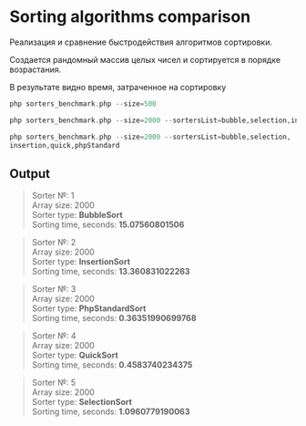 # Sorting algorithms comparison

Реализация и сравнение быстродействия алгоритмов сортировки.

Создается рандомный массив целых чисел и сортируется в порядке возрастания.

В результате видно время, затраченное на сортировку

```php
php sorters_benchmark.php --size=500
```

```php
php sorters_benchmark.php --size=2000 --sortersList=bubble,selection,insertion
```

```php
php sorters_benchmark.php --size=2000 --sortersList=bubble,selection,
insertion,quick,phpStandard
```

## Output

>Sorter №: 1\
>Array size: 2000\
>Sorter type: **BubbleSort**\
>Sorting time, seconds: **15.07560801506**

>Sorter №: 2\
>Array size: 2000\
>Sorter type: **InsertionSort**\
>Sorting time, seconds: **13.360831022263**

>Sorter №: 3\
>Array size: 2000\
>Sorter type: **PhpStandardSort**\
>Sorting time, seconds: **0.36351990699768**

>Sorter №: 4\
>Array size: 2000\
>Sorter type: **QuickSort**\
>Sorting time, seconds: **0.4583740234375**

>Sorter №: 5\
>Array size: 2000\
>Sorter type: **SelectionSort**\
>Sorting time, seconds: **1.0960779190063**
